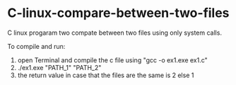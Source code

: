# C-linux-compare-between-two-files
C linux progaram two compate between two files using only system calls.

To compile and run:
1) open Terminal and compile the c file using "gcc -o ex1.exe ex1.c"
2) ./ex1.exe "PATH_1" "PATH_2"
3) the return value in case that the files are the same is 2 else 1
